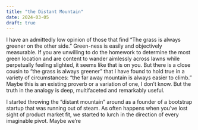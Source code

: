 ```yaml
---
title: "the Distant Mountain"
date: 2024-03-05
draft: true
---
```

I have an admittedly low opinion of those that find “The grass is always greener on the other side.” Green-ness is easily and objectively measurable. If you are unwilling to do the homework to determine the most green location and are content to wander aimlessly across lawns while perpetually feeling slighted, it seems like that is on you.
But there is a close cousin to “the grass is always greener” that I have found to hold true in a variety of circumstances: “the far away mountain is always easier to climb.” Maybe this is an existing proverb or a variation of one, I don’t know. But the truth in the analogy is deep, multifaceted and remarkably useful. 

I started throwing the “distant mountain” around as a founder of a bootstrap startup that was running out of steam. As often happens when you’ve lost sight of product market fit, we started to lurch in the direction of every imaginable pivot. Maybe we’re
<!--stackedit_data:
eyJoaXN0b3J5IjpbLTExNzk0OTg4NzgsMjA2Mzk2NTA1MSwtMj
c5MDAzMjE1XX0=
-->